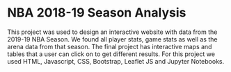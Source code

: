# NBA 2018-19 Season Analysis

This project was used to design an interactive website with data from the 2019-19 NBA Season. We found all player stats, game stats as well as the arena data from that season. The final project has interactive maps and tables that a user can click on to get different results. For this project we used HTML, Javascript, CSS, Bootstrap, Leaflet JS and Jupyter Notebooks. 

